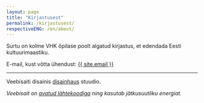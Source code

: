```yaml
---
layout: page
title: "Kirjastusest"
permalink: /kirjastusest/
respectiveENG: /en/about/
---
```


Surtu on kolme VHK õpilase poolt algatud kirjastus, et edendada Eesti kultuurimaastiku.

E-mail, kust võtta ühendust: <a href="mailto://{{ site.email }}">{{ site.email }}</a>

<hr>

Veebisaiti disainis [disainhaus](https://design.hen.ee) stuudio.

*Veebisait on [avatud lähtekoodiga](https://github.com/tenseoverflow/surtu) ning kasutab jätkusuutliku energiat.*